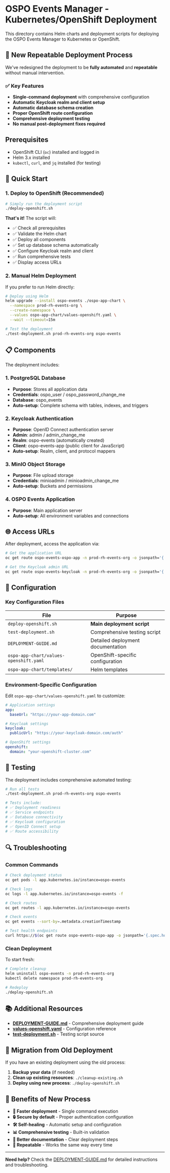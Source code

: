 # OSPO Events Manager - Kubernetes/OpenShift Deployment

This directory contains Helm charts and deployment scripts for deploying the OSPO Events Manager to Kubernetes or OpenShift.

## 🚀 New Repeatable Deployment Process

We've redesigned the deployment to be **fully automated** and **repeatable** without manual intervention.

### ✅ Key Features

- **Single-command deployment** with comprehensive configuration
- **Automatic Keycloak realm and client setup**
- **Automatic database schema creation**
- **Proper OpenShift route configuration**
- **Comprehensive deployment testing**
- **No manual post-deployment fixes required**

## Prerequisites

- OpenShift CLI (`oc`) installed and logged in
- Helm 3.x installed
- `kubectl`, `curl`, and `jq` installed (for testing)

## 🎯 Quick Start

### 1. Deploy to OpenShift (Recommended)

```bash
# Simply run the deployment script
./deploy-openshift.sh
```

**That's it!** The script will:
- ✅ Check all prerequisites
- ✅ Validate the Helm chart
- ✅ Deploy all components
- ✅ Set up database schema automatically
- ✅ Configure Keycloak realm and client
- ✅ Run comprehensive tests
- ✅ Display access URLs

### 2. Manual Helm Deployment

If you prefer to run Helm directly:

```bash
# Deploy using Helm
helm upgrade --install ospo-events ./ospo-app-chart \
  --namespace prod-rh-events-org \
  --create-namespace \
  --values ospo-app-chart/values-openshift.yaml \
  --wait --timeout=15m

# Test the deployment
./test-deployment.sh prod-rh-events-org ospo-events
```

## 📋 Components

The deployment includes:

### 1. **PostgreSQL Database**
- **Purpose**: Stores all application data
- **Credentials**: ospo_user / ospo_password_change_me
- **Database**: ospo_events
- **Auto-setup**: Complete schema with tables, indexes, and triggers

### 2. **Keycloak Authentication**
- **Purpose**: OpenID Connect authentication server
- **Admin**: admin / admin_change_me
- **Realm**: ospo-events (automatically created)
- **Client**: ospo-events-app (public client for JavaScript)
- **Auto-setup**: Realm, client, and protocol mappers

### 3. **MinIO Object Storage**
- **Purpose**: File upload storage
- **Credentials**: minioadmin / minioadmin_change_me
- **Auto-setup**: Buckets and permissions

### 4. **OSPO Events Application**
- **Purpose**: Main application server
- **Auto-setup**: All environment variables and connections

## 🌐 Access URLs

After deployment, access the application via:

```bash
# Get the application URL
oc get route ospo-events-ospo-app -n prod-rh-events-org -o jsonpath='{.spec.host}'

# Get the Keycloak admin URL
oc get route ospo-events-keycloak -n prod-rh-events-org -o jsonpath='{.spec.host}'
```

## 🔧 Configuration

### Key Configuration Files

| File | Purpose |
|------|---------|
| `deploy-openshift.sh` | **Main deployment script** |
| `test-deployment.sh` | Comprehensive testing script |
| `DEPLOYMENT-GUIDE.md` | Detailed deployment documentation |
| `ospo-app-chart/values-openshift.yaml` | OpenShift-specific configuration |
| `ospo-app-chart/templates/` | Helm templates |

### Environment-Specific Configuration

Edit `ospo-app-chart/values-openshift.yaml` to customize:

```yaml
# Application settings
app:
  baseUrl: "https://your-app-domain.com"

# Keycloak settings
keycloak:
  publicUrl: "https://your-keycloak-domain.com/auth"

# OpenShift settings
openshift:
  domain: "your-openshift-cluster.com"
```

## 🧪 Testing

The deployment includes comprehensive automated testing:

```bash
# Run all tests
./test-deployment.sh prod-rh-events-org ospo-events

# Tests include:
# ✅ Deployment readiness
# ✅ Service endpoints
# ✅ Database connectivity
# ✅ Keycloak configuration
# ✅ OpenID Connect setup
# ✅ Route accessibility
```

## 🔍 Troubleshooting

### Common Commands

```bash
# Check deployment status
oc get pods -l app.kubernetes.io/instance=ospo-events

# Check logs
oc logs -l app.kubernetes.io/instance=ospo-events -f

# Check routes
oc get routes -l app.kubernetes.io/instance=ospo-events

# Check events
oc get events --sort-by=.metadata.creationTimestamp

# Test health endpoints
curl https://$(oc get route ospo-events-ospo-app -o jsonpath='{.spec.host}')/api/health
```

### Clean Deployment

To start fresh:

```bash
# Complete cleanup
helm uninstall ospo-events -n prod-rh-events-org
kubectl delete namespace prod-rh-events-org

# Redeploy
./deploy-openshift.sh
```

## 📚 Additional Resources

- **[DEPLOYMENT-GUIDE.md](./DEPLOYMENT-GUIDE.md)** - Comprehensive deployment guide
- **[values-openshift.yaml](./ospo-app-chart/values-openshift.yaml)** - Configuration reference
- **[test-deployment.sh](./test-deployment.sh)** - Testing script source

## 🔄 Migration from Old Deployment

If you have an existing deployment using the old process:

1. **Backup your data** (if needed)
2. **Clean up existing resources**: `./cleanup-existing.sh`
3. **Deploy using new process**: `./deploy-openshift.sh`

## 🎉 Benefits of New Process

- **🚀 Faster deployment** - Single command execution
- **🔒 Secure by default** - Proper authentication configuration
- **🛠️ Self-healing** - Automatic setup and configuration
- **📊 Comprehensive testing** - Built-in validation
- **📖 Better documentation** - Clear deployment steps
- **🔄 Repeatable** - Works the same way every time

---

**Need help?** Check the [DEPLOYMENT-GUIDE.md](./DEPLOYMENT-GUIDE.md) for detailed instructions and troubleshooting.